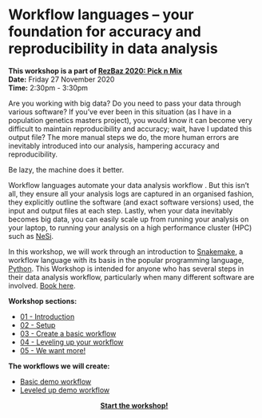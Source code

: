 # Workflow languages – your foundation for accuracy and reproducibility in data analysis

**This workshop is a part of [RezBaz 2020: Pick n Mix](https://resbaz.auckland.ac.nz/)** <br />
**Date:** Friday 27 November 2020 <br />
**Time:** 2:30pm - 3:30pm <br />

Are you working with big data? Do you need to pass your data through various software? If you’ve ever been in this situation (as I have in a population genetics masters project), you would know it can become very difficult to maintain reproducibility and accuracy; wait, have I updated this output file? The more manual steps we do, the more human errors are inevitably introduced into our analysis, hampering accuracy and reproducibility.

Be lazy, the machine does it better.

Workflow languages automate your data analysis workflow . But this isn’t all, they ensure all your analysis logs are captured in an organised fashion, they explicitly outline the software (and exact software versions) used, the input and output files at each step. Lastly, when your data inevitably becomes big data, you can easily scale up from running your analysis on your laptop, to running your analysis on a high performance cluster (HPC) such as [NeSi](https://www.nesi.org.nz/).

In this workshop, we will work through an introduction to [Snakemake](https://snakemake.readthedocs.io/en/stable/), a workflow language with its basis in the popular programming language, [Python](https://www.python.org/). This Workshop is intended for anyone who has several steps in their data analysis workflow, particularly when many different software are involved. [Book here](https://vuw.libcal.com/event/5293465/).

**Workshop sections:**

- [01 - Introduction](./workshop_material/01_introduction.md)
- [02 - Setup](./workshop_material/02_setup.md)
- [03 - Create a basic workflow](./workshop_material/03_create_a_basic_workflow.md)
- [04 - Leveling up your workflow](./workshop_material/04_leveling_up_your_workflow.md)
- [05 - We want more!](./workshop_material/05_we_want_more.md)

**The workflows we will create:**

- [Basic demo workflow](https://github.com/leahkemp/RezBaz2020_snakemake_workshop/tree/main/basic_demo_workflow)
- [Leveled up demo workflow](https://github.com/leahkemp/RezBaz2020_snakemake_workshop/tree/main/leveled_up_demo_workflow)

<p align="center"><b><a href="https://leahkemp.github.io/RezBaz2020_snakemake_workshop/workshop_material/01_introduction.html">Start the workshop!</a>
